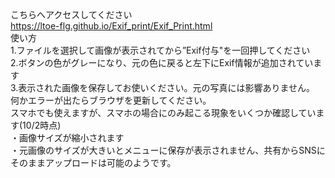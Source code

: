 こちらへアクセスしてください  
https://ltoe-flg.github.io/Exif_print/Exif_Print.html  
使い方  
1.ファイルを選択して画像が表示されてから”Exif付与"を一回押してください  
2.ボタンの色がグレーになり、元の色に戻ると左下にExif情報が追加されています  
3.表示された画像を保存してお使いください。元の写真には影響ありません。  
何かエラーが出たらブラウザを更新してください。  
スマホでも使えますが、スマホの場合にのみ起こる現象をいくつか確認しています(10/2時点)  
・画像サイズが縮小されます  
・元画像のサイズが大きいとメニューに保存が表示されません、共有からSNSにそのままアップロードは可能のようです。  
